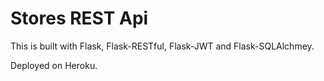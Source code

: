 # Stores REST Api

This is built with Flask, Flask-RESTful, Flask-JWT and Flask-SQLAlchmey.

Deployed on Heroku.
